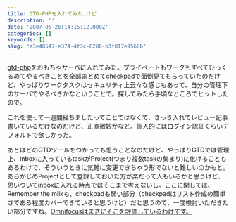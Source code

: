 ```yaml
---
title: GTD-PHPを入れてみた…けど
description: ''
date: '2007-06-26T14:15:12.000Z'
categories: []
keywords: []
slug: "a3e48547-e374-4f3c-8286-b3f817e9568b"
---
```

[gtd-php](http://gtd-php.com/)をおもちゃサーバに入れてみた。プライベートもワークもすべてひっくるめてやるべきことを全部まとめてcheckpadで面倒見てもらっていたのだけど、やっぱりワークタスクはセキュリティ上云々な感じもあって、自分の管理下のサーバでやるべきかなということで。探してみたら手頃なところでヒットしたので。

これを使って一週間経ちましたってことではなくて、さっき入れてレビュー記事書いているだけなのだけど、正直微妙かなと。個人的にはログイン認証くらいデフォルトで欲しかった。

あとはどのGTDツールをつかっても思うことなのだけど、やっぱりGTDでは管理上、Inboxに入っているtaskがProject(つまり複数taskの集まり)に化けることもあるわけで、そういうときに気軽に変更できちゃう形でないと難しいのかもと。あらかじめProjectとして登録しておいた方が楽だって人もいるかと思うけど、思いついてinboxに入れる時点ではそこまで考えないし。ここに関しては、Remember the milkも、checkpadも弱い部分（checkpadはリスト作成の簡単さである程度カバーできていると思うけど）だと思うので、一度検討いただきたい部分ですね。[Omnifocusはまさにそこを評価しているわけです。](http://blog.qli.jp/2007/06/omnifocusgtd_5154.html)
